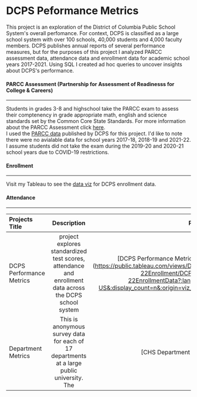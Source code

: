 # DCPS Peformance Metrics 

This project is an exploration of the District of Columbia Public School System's overall perfomance. For context, DCPS is classified as a large school system with over 100 schools, 40,000 students and 4,000 faculty members. DCPS publishes annual reports of several performance measures, but for the purposes of this project I analyzed PARCC assessment data, attendance data and enrollment data for academic school years 2017-2021. Using SQL I created ad hoc queries to uncover insights about DCPS's performance. 

#### PARCC Assessment (Partnership for Assessment of Readinesss for College & Careers)
---
Students in grades 3-8 and highschool take the PARCC exam to assess their comptenency in grade appropriate math, english and science standards set by the Common Core State Standards. For more information about the PARCC Assessment click [here](https://osse.dc.gov/parcc).\
I used the  [PARCC data](https://dcps.dc.gov/publication/dcps-data-set-parcc) published by DCPS for this project. I'd like to note there were no avialable data for school years 2017-18, 2018-19 and 2021-22. I assume students did not take the exam during the 2019-20 and 2020-21 school years due to COVID-19 restrictions.

#### Enrollment
---
Visit my Tableau to see the [data viz](https://public.tableau.com/views/DCPS2021-22Enrollment/DCPSSY2021-22EnrollmentData?:language=en-US&:display_count=n&:origin=viz_share_link) for DCPS enrollment data.

#### Attendance
---


|Projects Title| Description | Project Link
| :---        |    :----:   |          ---: |
| DCPS Performance Metrics |  project explores standardized test scores, attendance and enrollment data across the DCPS school system | [DCPS Performance Metrics Data Viz] (https://public.tableau.com/views/DCPS2021-22Enrollment/DCPSSY2021-22EnrollmentData?:language=en-US&:display_count=n&:origin=viz_share_link)  |
| Department Metrics| This is anonymous survey data for each of 17 departments at a large public university. The        | [CHS Department Evaluation]       |




